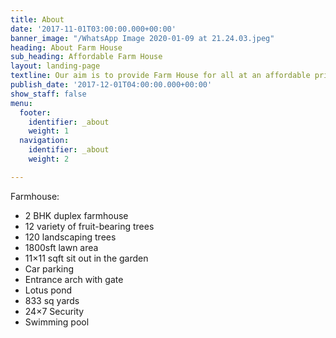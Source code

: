 ```yaml
---
title: About
date: '2017-11-01T03:00:00.000+00:00'
banner_image: "/WhatsApp Image 2020-01-09 at 21.24.03.jpeg"
heading: About Farm House
sub_heading: Affordable Farm House
layout: landing-page
textline: Our aim is to provide Farm House for all at an affordable price.
publish_date: '2017-12-01T04:00:00.000+00:00'
show_staff: false
menu:
  footer:
    identifier: _about
    weight: 1
  navigation:
    identifier: _about
    weight: 2

---
```

Farmhouse:

* 2 BHK duplex farmhouse
* 12 variety of fruit-bearing trees 
* 120 landscaping trees
* 1800sft lawn area
* 11×11 sqft sit out in the garden 
* Car parking 
* Entrance arch with gate
* Lotus pond
* 833 sq yards
* 24×7 Security 
* Swimming pool